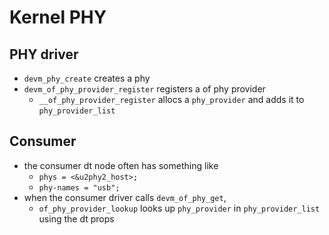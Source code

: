 Kernel PHY
==========

## PHY driver

- `devm_phy_create` creates a phy
- `devm_of_phy_provider_register` registers a of phy provider
  - `__of_phy_provider_register` allocs a `phy_provider` and adds it to
    `phy_provider_list`

## Consumer

- the consumer dt node often has something like
  - `phys = <&u2phy2_host>;`
  - `phy-names = "usb";`
- when the consumer driver calls `devm_of_phy_get`,
  - `of_phy_provider_lookup` looks up `phy_provider` in `phy_provider_list`
    using the dt props
